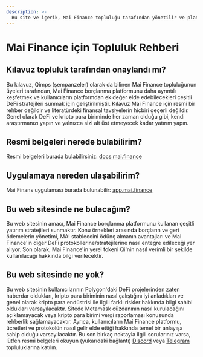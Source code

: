 ```yaml
---
description: >-
  Bu site ve içerik, Mai Finance topluluğu tarafından yönetilir ve platformla ilişkili DeFi uygulamalarını keşfetmek için bir kaynak görevi üstlenir. Platformun sabit kripto parası MAI'dir.
---
```


# Mai Finance için Topluluk Rehberi

## Kılavuz topluluk tarafından onaylandı mı?

Bu kılavuz, Qimps (şempanzeler) olarak da bilinen Mai Finance topluluğunun üyeleri tarafından, Mai Finance borçlanma platformunu daha ayrıntılı keşfetmek ve kullanıcıların platformdan ek değer elde edebilecekleri çeşitli DeFi stratejileri sunmak için geliştirilmiştir. Kılavuz Mai Finance için resmi bir rehber değildir ve literatürdeki finansal tavsiyelerin hiçbiri geçerli değildir. Genel olarak DeFi ve kripto para biriminde her zaman olduğu gibi, kendi araştırmanızı yapın ve yalnızca sizi alt üst etmeyecek kadar yatırım yapın.

## Resmi belgeleri nerede bulabilirim?

Resmi belgeleri burada bulabilirsiniz: [docs.mai.finance](https://docs.mai.finance)

## Uygulamaya nereden ulaşabilirim?

Mai Finans uygulaması burada bulunabilir: [app.mai.finance](https://app.mai.finance)

## Bu web sitesinde ne bulacağım?

Bu web sitesinin amacı, Mai Finance borçlanma platformunu kullanan çeşitli yatırım stratejileri sunmaktır. Konu örnekleri arasında borçların ve geri ödemelerin yönetimi, MAI stablecoini ödünç almanın avantajları ve Mai Finance'in diğer DeFi protokollerine/stratejilerine nasıl entegre edileceği yer alıyor. Son olarak, Mai Finance'in yerel tokeni Qi'nin nasıl verimli bir şekilde kullanılacağı hakkında bilgi verilecektir.

## Bu web sitesinde ne yok?

Bu web sitesinin kullanıcılarının Polygon'daki DeFi projelerinden zaten haberdar oldukları, kripto para biriminin nasıl çalıştığını iyi anladıkları ve genel olarak kripto para endüstrisi ile ilgili farklı riskler hakkında bilgi sahibi oldukları varsayılacaktır. Sitede Metamask cüzdanının nasıl kurulacağını açıklamayacak veya kripto para birimi vergi raporlaması konusunda rehberlik sağlamayacaktır. Ayrıca, kullanıcıların Mai Finance platformu, ücretleri ve protokolün nasıl gelir elde ettiği hakkında temel bir anlayışa sahip olduğu varsayılacaktır. Bu son birkaç noktayla ilgili sorularınız varsa, lütfen resmi belgeleri okuyun (yukarıdaki bağlantı) [Discord](https://discord.gg/mQq55j65xJ) veya [Telegram](https://t.co/ttG5c1cxfZ?amp=1) topluluklarına katılın.
